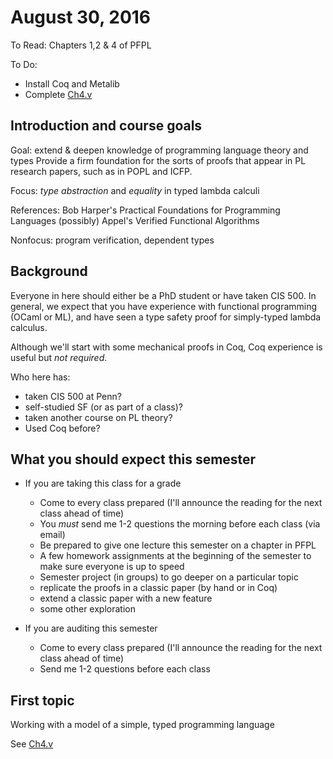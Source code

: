# August 30, 2016

To Read: Chapters 1,2 & 4 of PFPL

To Do:
- Install Coq and Metalib
- Complete [Ch4.v](../code/Ch4.v)

## Introduction and course goals

Goal: extend & deepen knowledge of programming language theory and types 
Provide a firm foundation for the sorts of proofs that appear in PL research
papers, such as in POPL and ICFP.

Focus: *type abstraction* and *equality* in typed lambda calculi

References: Bob Harper's Practical Foundations for Programming Languages
(possibly) Appel's Verified Functional Algorithms

Nonfocus: program verification, dependent types


## Background 

Everyone in here should either be a PhD student or have taken CIS 500.  In
general, we expect that you have experience with functional programming (OCaml
or ML), and have seen a type safety proof for simply-typed lambda calculus.

Although we'll start with some mechanical proofs in Coq, Coq experience is
useful but *not required*.

Who here has:
- taken CIS 500 at Penn?
- self-studied SF (or as part of a class)?
- taken another course on PL theory?
- Used Coq before?

## What you should expect this semester

+ If you are taking this class for a grade
  - Come to every class prepared (I'll announce the reading for the next class
  ahead of time)
  - You *must* send me 1-2 questions the morning before each class (via email)
  - Be prepared to give one lecture this semester on a chapter in PFPL
  - A few homework assignments at the beginning of the semester to make sure
  everyone is up to speed
  - Semester project (in groups) to go deeper on a particular topic
   * replicate the proofs in a classic paper (by hand or in Coq)
   * extend a classic paper with a new feature
   * some other exploration

+ If you are auditing this semester
   - Come to every class prepared (I'll announce the reading for the next class
     ahead of time)
   - Send me 1-2 questions before each class 
  

## First topic

Working with a model of a simple, typed programming language

See [Ch4.v](../code/Ch4.v)
